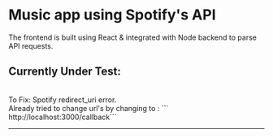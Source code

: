# Music app using Spotify's API

The frontend is built using React & integrated with
Node backend to parse API requests. 

## Currently Under Test: 
<br>
To Fix: Spotify redirect_uri error. 
<br>
Already tried to change url's by changing to :
``` http://localhost:3000/callback```

<br>

----------------------------------------------------------
